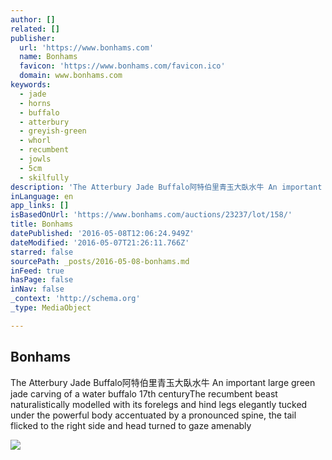 ```yaml
---
author: []
related: []
publisher:
  url: 'https://www.bonhams.com'
  name: Bonhams
  favicon: 'https://www.bonhams.com/favicon.ico'
  domain: www.bonhams.com
keywords:
  - jade
  - horns
  - buffalo
  - atterbury
  - greyish-green
  - whorl
  - recumbent
  - jowls
  - 5cm
  - skilfully
description: 'The Atterbury Jade Buffalo阿特伯里青玉大臥水牛 An important large green jade carving of a water buffalo 17th centuryThe recumbent beast naturalistically modelled with its forelegs and hind legs elegantly tucked under the powerful body accentuated by a pronounced spine, the tail flicked to the right side and head turned to gaze amenably'
inLanguage: en
app_links: []
isBasedOnUrl: 'https://www.bonhams.com/auctions/23237/lot/158/'
title: Bonhams
datePublished: '2016-05-08T12:06:24.949Z'
dateModified: '2016-05-07T21:26:11.766Z'
starred: false
sourcePath: _posts/2016-05-08-bonhams.md
inFeed: true
hasPage: false
inNav: false
_context: 'http://schema.org'
_type: MediaObject

---
```

<article style=""><h1>Bonhams</h1><p>The Atterbury Jade Buffalo阿特伯里青玉大臥水牛 An important large green jade carving of a water buffalo 17th centuryThe recumbent beast naturalistically modelled with its forelegs and hind legs elegantly tucked under the powerful body accentuated by a pronounced spine, the tail flicked to the right side and head turned to gaze amenably</p><img src="https://images1.bonhams.com/image?src=Images/live/2016-03/31/24026335-1-12.jpg&amp;top=0.004149377593&amp;bottom=0.883817427385&amp;width=640&amp;height=480&amp;autosizefit=1" /></article>